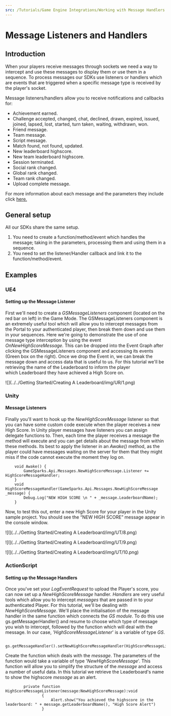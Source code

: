 ```yaml
---
src: /Tutorials/Game Engine Integrations/Working with Message Handlers.md
---
```


# Message Listeners and Handlers

## Introduction

When your players receive messages through sockets we need a way to intercept and use these messages to display them or use them in a sequence. To process messages our SDKs use listeners or handlers which are events that are triggered when a specific message type is received by the player's socket.  

Message listeners/handlers allow you to receive notifications and callbacks for:

* Achievement earned.
* Challenge accepted, changed, chat, declined, drawn, expired, issued, joined, lapsed, lost, started, turn taken, waiting, withdrawn, won.
* Friend message.
* Team message.
* Script message.
* Match found, not found, updated.
* New leaderboard highscore.
* New team leaderboard highscore.
* Session terminated.
* Social rank changed.
* Global rank changed.
* Team rank changed.
* Upload complete message.

For more information about each message and the parameters they include click [here.](https://api.gamesparks.net/?csharpsdk#messages)

## General setup

All our SDKs share the same setup.

  1. You need to create a function/method/event which handles the message; taking in the parameters, processing them and using them in a sequence.
  2. You need to set the listener/Handler callback and link it to the function/method/event.


## Examples

### UE4

#### Setting up the Message Listener

First we'll need to create a *GSMessageListeners* component (located on the red bar on left) in the Game Mode. The GSMessageListeners component is an extremely useful tool which will allow you to intercept messages from the Portal to your authenticated player, then break them down and use them in your sequences. Here we're going to demonstrate the use of one message type interception by using the event *OnNewHighScoreMessage.* This can be dropped into the Event Graph after clicking the GSMessageListeners component and accessing its events (Green box on the right). Once we drop the Event in, we can break the message down and access data that is useful to us. For this tutorial we'll be retrieving the name of the Leaderboard to inform the player which Leaderboard they have achieved a High Score on.

![](../../Getting Started/Creating A Leaderboard/img/UR/1.png)

### Unity

#### Message Listeners

Finally you'll want to hook up the *NewHighScoreMessage* listener so that you can have some custom code execute when the player receives a new High Score. In Unity player messages have listeners you can assign delegate functions to. Then, each time the player receives a message the method will execute and you can get details about the message from within these methods. Its best to apply the listener in an *Awake()* method, as the player could have messages waiting on the server for them that they might miss if the code cannot execute the moment they log on.

```  
    void Awake() {
    	GameSparks.Api.Messages.NewHighScoreMessage.Listener += HighScoreMessageHandler;
    }
    void HighScoreMessageHandler(GameSparks.Api.Messages.NewHighScoreMessage _message) {
    	Debug.Log("NEW HIGH SCORE \n " + _message.LeaderboardName);
    }
```
Now, to test this out, enter a new High Score for your player in the Unity sample project. You should see the “NEW HIGH SCORE” message appear in the console window.

![l](../../Getting Started/Creating A Leaderboard/img/UT/8.png)

![l](../../Getting Started/Creating A Leaderboard/img/UT/9.png)

![l](../../Getting Started/Creating A Leaderboard/img/UT/10.png)
 

### ActionScript

#### Setting up the Message Handlers

Once you've set your *LogEventRequest* to upload the Player's score, you can now set up a *NewHighScoreMessage* handler. *Handlers* are very useful tools which allow you to intercept *messages* that are passed in to your authenticated Player. For this tutorial, we'll be dealing with *NewHighScoreMessage*. We'll place the initialisation of the message handler in the same function which connects the *GS* *module*. To do this use gs.getMessagerHandler() and resume to choose which type of message you wish to intercept, followed by the function which will deal with the message. In our case, *'HighScoreMessageListener*' is a variable of type *GS*.

```
    	gs.getMessageHandler().setNewHighScoreMessageHandler(HighScoreMessageListener);
```

Create the function which deals with the *message*. The parameters of the function would take a variable of type '*NewHighScoreMessage*'. This function will allow you to simplify the structure of the *message* and access a number of useful data. In this tutorial we retrieve the Leaderboard's name to show the highscore *message* as an alert.

```
    	private function HighScoreMessageListener(message:NewHighScoreMessage):void
    			{
    				Alert.show("You achieved the highscore in the leaderboard: " + message.getLeaderboardName(), "High Score Alert")
    			}

```
